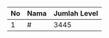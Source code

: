 | No | Nama            | Jumlah Level |
|----|-----------------|--------------|
| 1  | #    |    3445        |
